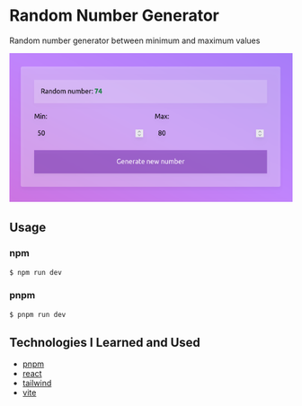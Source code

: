 # Random Number Generator

Random number generator between minimum and maximum values

![Preview Image](preview.webp)

## Usage

### npm
``` 
$ npm run dev
```
### pnpm

```
$ pnpm run dev
```

## Technologies I Learned and Used

* [pnpm](https://pnpm.io/)
* [react](https://reactjs.org/)
* [tailwind](https://tailwindcss.com/)
* [vite](https://vitejs.dev/)